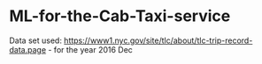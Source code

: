 # ML-for-the-Cab-Taxi-service


Data set used: https://www1.nyc.gov/site/tlc/about/tlc-trip-record-data.page - for the year 2016 Dec

